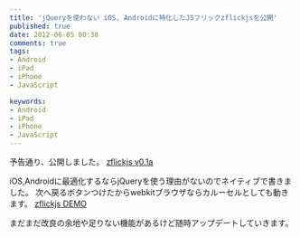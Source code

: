 ```yaml
---
title: 'jQueryを使わない iOS, Androidに特化したJSフリックzflickjsを公開'
published: true
date: 2012-06-05 00:38
comments: true
tags:
- Android
- iPad
- iPhone
- JavaScript

keywords:
- Android
- iPad
- iPhone
- JavaScript
---
```

予告通り、公開しました。
[zflickjs v0.1a](http://funnythingz.github.com/zflickjs/ "zflickjs v0.1a")

iOS,Androidに最適化するならjQueryを使う理由がないのでネイティブで書きました。
次へ戻るボタンつけたからwebkitブラウザならカルーセルとしても動きます。
[zflickjs DEMO](http://funnythingz.github.com/zflickjs/demo.html "zflickjs DEMO")

まだまだ改良の余地や足りない機能があるけど随時アップデートしていきます。

